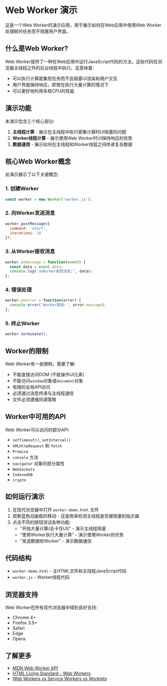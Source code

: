 # Web Worker 演示

这是一个Web Worker的演示应用，用于展示如何在Web应用中使用Web Worker处理耗时任务而不阻塞用户界面。

## 什么是Web Worker?

Web Worker提供了一种在Web应用中运行JavaScript代码的方法，这些代码在浏览器主线程之外的后台线程中执行。这意味着:

- 可以执行计算密集型任务而不会阻塞UI渲染和用户交互
- 用户界面保持响应，即使在执行大量计算的情况下
- 可以更好地利用多核CPU的性能

## 演示功能

本演示包含三个核心部分:

1. **主线程计算** - 展示在主线程中执行密集计算时UI阻塞的问题
2. **Worker线程计算** - 展示使用Web Worker时UI保持响应的优势
3. **数据通信** - 展示如何在主线程和Worker线程之间传递复杂数据

## 核心Web Worker概念

此演示展示了以下关键概念:

### 1. 创建Worker

```javascript
const worker = new Worker('worker.js');
```

### 2. 向Worker发送消息

```javascript
worker.postMessage({
  command: 'start',
  iterations: 10
});
```

### 3. 从Worker接收消息

```javascript
worker.onmessage = function(event) {
  const data = event.data;
  console.log('从Worker收到消息:', data);
};
```

### 4. 错误处理

```javascript
worker.onerror = function(error) {
  console.error('Worker错误:', error.message);
};
```

### 5. 终止Worker

```javascript
worker.terminate();
```

## Worker的限制

Web Worker有一些限制，需要了解:

- 不能直接访问DOM (不能操作UI元素)
- 不能访问`window`对象或`document`对象
- 有限的全局API访问
- 必须通过消息传递与主线程通信
- 文件必须遵循同源策略

## Worker中可用的API

Web Worker可以访问的部分API:

- `setTimeout()`, `setInterval()`
- `XMLHttpRequest` 和 `fetch`
- `Promise`
- `console` 方法
- `navigator` 对象的部分属性
- `WebSockets`
- `IndexedDB`
- `crypto`

## 如何运行演示

1. 在现代浏览器中打开 `worker-demo.html` 文件
2. 观察蓝色动画框的移动 - 这是用来检测主线程是否被阻塞的指示器
3. 点击不同的按钮测试各种功能:
   - "开始大量计算(会卡住UI)" - 演示主线程阻塞
   - "使用Worker执行大量计算" - 演示使用Worker的优势
   - "发送数据给Worker" - 演示数据通信

## 代码结构

- `worker-demo.html` - 主HTML文件和主线程JavaScript代码
- `worker.js` - Worker线程代码

## 浏览器支持

Web Worker在所有现代浏览器中得到良好支持:
- Chrome 4+
- Firefox 3.5+
- Safari
- Edge
- Opera

## 了解更多

- [MDN Web Worker API](https://developer.mozilla.org/zh-CN/docs/Web/API/Web_Workers_API)
- [HTML Living Standard - Web Workers](https://html.spec.whatwg.org/multipage/workers.html)
- [Web Workers vs Service Workers vs Worklets](https://bitsofco.de/web-workers-vs-service-workers-vs-worklets/) 